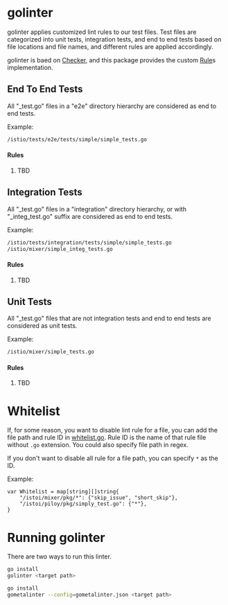 # golinter

golinter applies customized lint rules to our test files. Test files are categorized into
unit tests, integration tests, and end to end tests based on file locations and file names, and
different rules are applied accordingly.

golinter is baed on [Checker](../README.md), and this package provides the custom [Rule](../rule.go)s
implementation.


## End To End Tests

All "_test.go" files in a "e2e" directory hierarchy are considered as end to end tests.

Example: 
```bash
/istio/tests/e2e/tests/simple/simple_tests.go
```

#### Rules

1. TBD


## Integration Tests

All "_test.go" files in a "integration" directory hierarchy, or with "_integ_test.go" suffix are
considered as end to end tests.

Example: 
```bash
/istio/tests/integration/tests/simple/simple_tests.go
/istio/mixer/simple_integ_tests.go

```

#### Rules

1. TBD


## Unit Tests

All "_test.go" files that are not integration tests and end to end tests are considered as unit tests.

Example: 
```bash
/istio/mixer/simple_tests.go

```

#### Rules

1. TBD



# Whitelist
If, for some reason, you want to disable lint rule for a file, you can add the file path and rule ID in 
[whitelist.go](whitelist.go). Rule ID is the name of that rule file without `.go` extension.
You could also specify file path in regex.

If you don't want to disable all rule for a file path, you can specify `*` as the ID.

Example:
```base
var Whitelist = map[string][]string{
    "/istoi/mixer/pkg/*": {"skip_issue", "short_skip"},
    "/istoi/piloy/pkg/simply_test.go": {"*"},
}
```

# Running golinter
There are two ways to run this linter.
```bash
go install 
golinter <target path>
```

```bash
go install
gometalinter --config=gometalinter.json <target path>
```